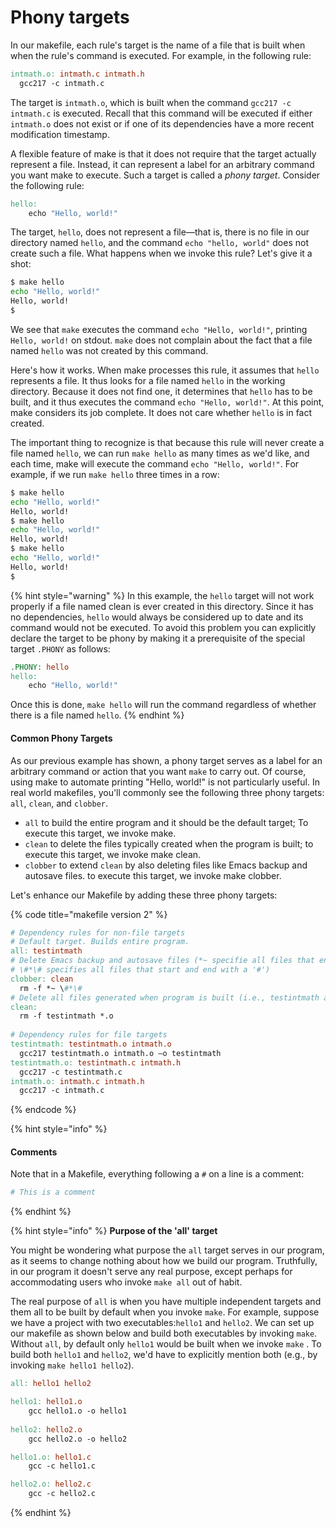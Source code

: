 # Phony targets

In our makefile, each rule's target is the name of a file that is built when when the rule's command is executed. For example, in the following rule:

```makefile
intmath.o: intmath.c intmath.h
  gcc217 -c intmath.c
```

The target is `intmath.o`, which is built when the command `gcc217 -c intmath.c` is executed. Recall that this command will be executed if either `intmath.o` does not exist or if one of its dependencies have a more recent modification timestamp.

A flexible feature of make is that it does not require that the target actually represent a file. Instead, it can represent a label for an arbitrary command you want make to execute. Such a target is called a _phony target_. Consider the following rule:

```makefile
hello: 
    echo "Hello, world!" 
```

The target, `hello`, does not represent a file—that is, there is no file in our directory named `hello`, and the command `echo "hello, world"` does not create such a file. What happens when we invoke this rule? Let's give it a shot:

```bash
$ make hello
echo "Hello, world!"
Hello, world!
$
```

We see that `make` executes the command `echo "Hello, world!"`, printing `Hello, world!` on stdout. `make` does not complain about the fact that a file named `hello` was not created by this command.

Here's how it works. When make processes this rule, it assumes that `hello` represents a file. It thus looks for a file named `hello` in the working directory. Because it does not find one, it determines that `hello` has to be built, and it thus executes the command `echo "Hello, world!"`. At this point, make considers its job complete. It does not care whether `hello` is in fact created.

The important thing to recognize is that because this rule will never create a file named `hello`, we can run `make hello` as many times as we'd like, and each time, make will execute the command `echo "Hello, world!"`. For example, if we run `make hello` three times in a row:

```bash
$ make hello
echo "Hello, world!"
Hello, world!
$ make hello
echo "Hello, world!"
Hello, world!
$ make hello
echo "Hello, world!"
Hello, world!
$
```

{% hint style="warning" %}
In this example, the `hello` target will not work properly if a file named clean is ever created in this directory. Since it has no dependencies, `hello` would always be considered up to date and its command would not be executed. To avoid this problem you can explicitly declare the target to be phony by making it a prerequisite of the special target `.PHONY` as follows:

```makefile
.PHONY: hello
hello: 
    echo "Hello, world!" 
```

Once this is done, `make hello` will run the command regardless of whether there is a file named `hello`.
{% endhint %}

#### Common Phony Targets

As our previous example has shown, a phony target serves as a label for an arbitrary command or action that you want `make` to carry out. Of course, using make to automate printing "Hello, world!" is not particularly useful. In real world makefiles, you'll commonly see the following three phony targets: `all`, `clean`, and `clobber`.&#x20;

* `all` to build the entire program and it should be the default target; To execute this target, we invoke make.&#x20;
* `clean` to delete the files typically created when the program is built; to execute this target, we invoke make clean.&#x20;
* `clobber` to extend `clean` by also deleting files like Emacs backup and autosave files. to execute this target, we invoke make clobber.&#x20;

Let's enhance our Makefile by adding these three phony targets:

{% code title="makefile version 2" %}
```makefile
# Dependency rules for non-file targets
# Default target. Builds entire program. 
all: testintmath
# Delete Emacs backup and autosave files (*~ specifie all files that end with a '~',
# \#*\# specifies all files that start and end with a '#')
clobber: clean
  rm -f *~ \#*\#
# Delete all files generated when program is built (i.e., testintmath and .o files)
clean:
  rm -f testintmath *.o
  
# Dependency rules for file targets
testintmath: testintmath.o intmath.o
  gcc217 testintmath.o intmath.o –o testintmath
testintmath.o: testintmath.c intmath.h
  gcc217 -c testintmath.c
intmath.o: intmath.c intmath.h
  gcc217 -c intmath.c
```
{% endcode %}

{% hint style="info" %}
#### Comments

Note that in a Makefile, everything following a `#` on a line is a comment:

```makefile
# This is a comment
```
{% endhint %}

{% hint style="info" %}
**Purpose of the 'all' target**

You might be wondering what purpose the `all` target serves in our program, as it seems to change nothing about how we build our program. Truthfully, in our program it doesn't serve any real purpose, except perhaps for accommodating users who invoke `make all` out of habit.

The real purpose of `all` is when you have multiple independent targets and them all to be built by default when you invoke `make`. For example, suppose we have a project with two executables:`hello1` and `hello2`. We can set up our makefile as shown below and build both executables by invoking `make`. Without `all`, by default only `hello1` would be built when we invoke `make` . To build both `hello1` and `hello2`, we'd have to explicitly mention both (e.g., by invoking `make hello1 hello2`).

```makefile
all: hello1 hello2

hello1: hello1.o
	gcc hello1.o -o hello1
	
hello2: hello2.o
	gcc hello2.o -o hello2

hello1.o: hello1.c
	gcc -c hello1.c

hello2.o: hello2.c
	gcc -c hello2.c
```
{% endhint %}
